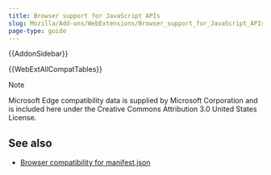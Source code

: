 ```yaml
---
title: Browser support for JavaScript APIs
slug: Mozilla/Add-ons/WebExtensions/Browser_support_for_JavaScript_APIs
page-type: guide
---
```


{{AddonSidebar}}

{{WebExtAllCompatTables}}

> [!NOTE]
> Microsoft Edge compatibility data is supplied by Microsoft Corporation and is included here under the Creative Commons Attribution 3.0 United States License.

## See also

- [Browser compatibility for manifest.json](/en-US/docs/Mozilla/Add-ons/WebExtensions/Browser_compatibility_for_manifest.json)
